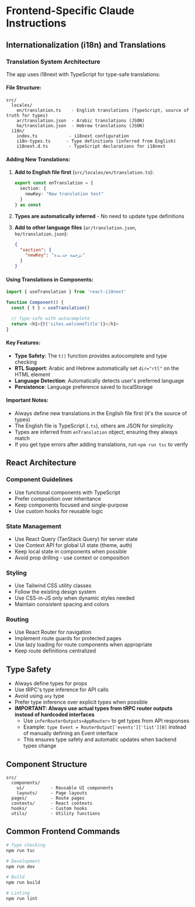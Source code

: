 # Frontend-Specific Claude Instructions

## Internationalization (i18n) and Translations

### Translation System Architecture
The app uses i18next with TypeScript for type-safe translations:

#### File Structure:
```
src/
  locales/
    en/translation.ts    - English translations (TypeScript, source of truth for types)
    ar/translation.json  - Arabic translations (JSON)
    he/translation.json  - Hebrew translations (JSON)
  i18n/
    index.ts            - i18next configuration
    i18n-types.ts      - Type definitions (inferred from English)
    i18next.d.ts        - TypeScript declarations for i18next
```

#### Adding New Translations:
1. **Add to English file first** (`src/locales/en/translation.ts`):
   ```typescript
   export const enTranslation = {
     section: {
       newKey: "New translation text"
     }
   } as const
   ```

2. **Types are automatically inferred** - No need to update type definitions

3. **Add to other language files** (`ar/translation.json`, `he/translation.json`):
   ```json
   {
     "section": {
       "newKey": "ترجمة جديدة"
     }
   }
   ```

#### Using Translations in Components:
```typescript
import { useTranslation } from 'react-i18next'

function Component() {
  const { t } = useTranslation()

  // Type-safe with autocomplete
  return <h1>{t('sites.welcomeTitle')}</h1>
}
```

#### Key Features:
- **Type Safety**: The `t()` function provides autocomplete and type checking
- **RTL Support**: Arabic and Hebrew automatically set `dir="rtl"` on the HTML element
- **Language Detection**: Automatically detects user's preferred language
- **Persistence**: Language preference saved to localStorage

#### Important Notes:
- Always define new translations in the English file first (it's the source of types)
- The English file is TypeScript (`.ts`), others are JSON for simplicity
- Types are inferred from `enTranslation` object, ensuring they always match
- If you get type errors after adding translations, run `npm run tsc` to verify

## React Architecture

### Component Guidelines
- Use functional components with TypeScript
- Prefer composition over inheritance
- Keep components focused and single-purpose
- Use custom hooks for reusable logic

### State Management
- Use React Query (TanStack Query) for server state
- Use Context API for global UI state (theme, auth)
- Keep local state in components when possible
- Avoid prop drilling - use context or composition

### Styling
- Use Tailwind CSS utility classes
- Follow the existing design system
- Use CSS-in-JS only when dynamic styles needed
- Maintain consistent spacing and colors

### Routing
- Use React Router for navigation
- Implement route guards for protected pages
- Use lazy loading for route components when appropriate
- Keep route definitions centralized

## Type Safety
- Always define types for props
- Use tRPC's type inference for API calls
- Avoid using `any` type
- Prefer type inference over explicit types when possible
- **IMPORTANT: Always use actual types from tRPC router outputs instead of hardcoded interfaces**
  - Use `inferRouterOutputs<AppRouter>` to get types from API responses
  - Example: `type Event = RouterOutput['events']['list'][0]` instead of manually defining an Event interface
  - This ensures type safety and automatic updates when backend types change

## Component Structure
```
src/
  components/
    ui/          - Reusable UI components
    layouts/     - Page layouts
  pages/         - Route pages
  contexts/      - React contexts
  hooks/         - Custom hooks
  utils/         - Utility functions
```

## Common Frontend Commands
```bash
# Type checking
npm run tsc

# Development
npm run dev

# Build
npm run build

# Linting
npm run lint
```